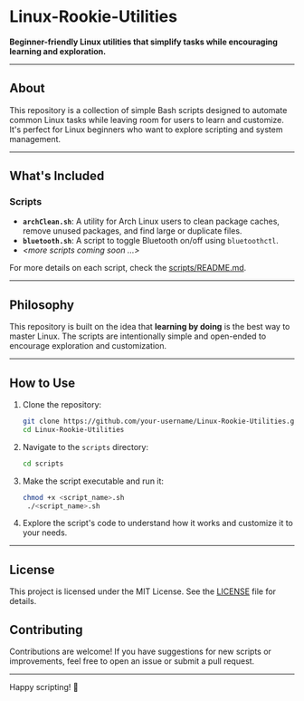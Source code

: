 # Linux-Rookie-Utilities

**Beginner-friendly Linux utilities that simplify tasks while encouraging learning and exploration.**

---

## About
This repository is a collection of simple Bash scripts designed to automate common Linux tasks while leaving room for users to learn and customize. It's perfect for Linux beginners who want to explore scripting and system management.

---

## What's Included
### Scripts
- **`archClean.sh`**: A utility for Arch Linux users to clean package caches, remove unused packages, and find large or duplicate files.
- **`bluetooth.sh`**: A script to toggle Bluetooth on/off using `bluetoothctl`.
- *<more scripts coming soon ...>*

For more details on each script, check the [scripts/README.md](scripts/README.md).

---

## Philosophy
This repository is built on the idea that **learning by doing** is the best way to master Linux. The scripts are intentionally simple and open-ended to encourage exploration and customization.

---

## How to Use
1. Clone the repository:
   ```bash
   git clone https://github.com/your-username/Linux-Rookie-Utilities.git
   cd Linux-Rookie-Utilities
   ```
2. Navigate to the `scripts` directory:
   ```bash
   cd scripts
   ```
3. Make the script executable and run it:
   ```bash
   chmod +x <script_name>.sh
    ./<script_name>.sh
   ```
4. Explore the script's code to understand how it works and customize it to your needs.

---
## License
This project is licensed under the MIT License. See the [LICENSE](LICENSE) file for details.
## Contributing

Contributions are welcome! If you have suggestions for new scripts or improvements, feel free to open an issue or submit a pull request.

---

Happy scripting! 🚀